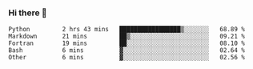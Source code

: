 ### Hi there 👋

<!--START_SECTION:waka-->

```text
Python         2 hrs 43 mins   █████████████████▒░░░░░░░   68.89 %
Markdown       21 mins         ██▒░░░░░░░░░░░░░░░░░░░░░░   09.21 %
Fortran        19 mins         ██░░░░░░░░░░░░░░░░░░░░░░░   08.10 %
Bash           6 mins          ▓░░░░░░░░░░░░░░░░░░░░░░░░   02.64 %
Other          6 mins          ▓░░░░░░░░░░░░░░░░░░░░░░░░   02.56 %
```

<!--END_SECTION:waka-->
